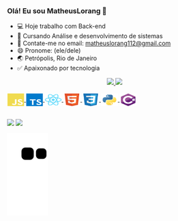 ### Olá! Eu sou MatheusLorang 👋

- 💻 Hoje trabalho com Back-end
- 📝 Cursando Análise e desenvolvimento de sistemas
- 📩 Contate-me no email: matheuslorang112@gmail.com
- 😄 Pronome: (ele/dele)
- 🌏 Petrópolis, Rio de Janeiro
- ✅ Apaixonado por tecnologia

<div align="center">
  <a href="https://github.com/MatheusLorang">
  <img width="48%" src="https://github-readme-stats.vercel.app/api?username=MatheusLorang&show_icons=true&theme=merko&include_all_commits=true&count_private=true"/>
  <img widht="48%" src="https://github-readme-stats.vercel.app/api/top-langs/?username=MatheusLorang&layout=compact&langs_count=7&theme=merko"/>
</div>
<div style="display: inline_block"><br>
  <img align="center" alt="Js" height="30" width="40" src="https://raw.githubusercontent.com/devicons/devicon/master/icons/javascript/javascript-plain.svg">
  <img align="center" alt="Ts" height="30" width="40" src="https://raw.githubusercontent.com/devicons/devicon/master/icons/typescript/typescript-plain.svg">
  <img align="center" alt="React" height="30" width="40" src="https://raw.githubusercontent.com/devicons/devicon/master/icons/react/react-original.svg">
  <img align="center" alt="HTML" height="30" width="40" src="https://raw.githubusercontent.com/devicons/devicon/master/icons/html5/html5-original.svg">
  <img align="center" alt="CSS" height="30" width="40" src="https://raw.githubusercontent.com/devicons/devicon/master/icons/css3/css3-original.svg">
  <img align="center" alt="Python" height="30" width="40" src="https://raw.githubusercontent.com/devicons/devicon/master/icons/python/python-original.svg">
  <img align="center" alt="Csharp" height="30" width="40" src="https://raw.githubusercontent.com/devicons/devicon/master/icons/csharp/csharp-original.svg">
  
</div>

##

<div> 
  
  <a href = "mailto:matheuslorang112@gmail.com"><img src="https://img.shields.io/badge/-Gmail-%23333?style=for-the-badge&logo=gmail&logoColor=white" target="_blank"></a>
  <a href="https://www.linkedin.com/in/matheus-lorang" target="_blank"><img src="https://img.shields.io/badge/-LinkedIn-%230077B5?style=for-the-badge&logo=linkedin&logoColor=white" target="_blank"></a> 
 
  ![Snake animation](https://github.com/rafaballerini/rafaballerini/blob/output/github-contribution-grid-snake.svg)
 
</div>

